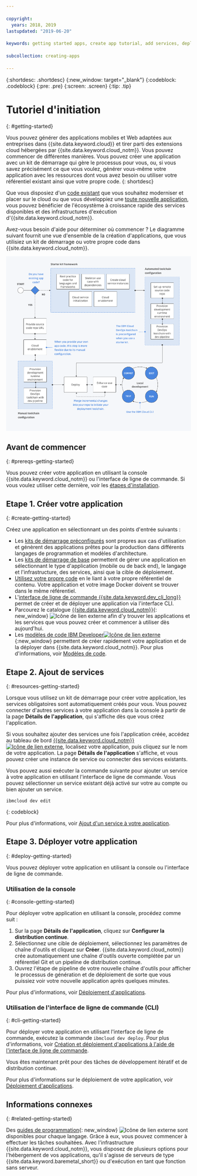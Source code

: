 ```yaml
---

copyright:
  years: 2018, 2019
lastupdated: "2019-06-20"

keywords: getting started apps, create app tutorial, add services, deploy apps, create app, app tutorial

subcollection: creating-apps

---
```


{:shortdesc: .shortdesc}
{:new_window: target="_blank"}
{:codeblock: .codeblock}
{:pre: .pre}
{:screen: .screen}
{:tip: .tip}

# Tutoriel d'initiation
{: #getting-started}

Vous pouvez générer des applications mobiles et Web adaptées aux entreprises dans {{site.data.keyword.cloud}} et tirer parti des extensions cloud hébergées par {{site.data.keyword.cloud_notm}}. Vous pouvez commencer de différentes manières. Vous pouvez créer une application avec un kit de démarrage qui gère le processus pour vous, ou, si vous savez précisément ce que vous voulez, générer vous-même votre application avec les ressources dont vous avez besoin ou utiliser votre référentiel existant ainsi que votre propre code.
{: shortdesc}

Que vous disposiez d'un [code existant](/docs/apps/tutorials?topic=creating-apps-tutorial-byoc) que vous souhaitez moderniser et placer sur le cloud ou que vous développiez une [toute nouvelle application](/docs/apps/tutorials?topic=creating-apps-tutorial-starterkit), vous pouvez bénéficier de l'écosystème à croissance rapide des services disponibles et des infrastructures d'exécution d'{{site.data.keyword.cloud_notm}}.

Avez-vous besoin d'aide pour déterminer où commencer ? Le diagramme suivant fournit une vue d'ensemble de la création d'applications, que vous utilisiez un kit de démarrage ou votre propre code dans {{site.data.keyword.cloud_notm}}.

![Présentation de l'expérience de développement](images/dev-journey.png "Présentation de la création d'applications dans {{site.data.keyword.cloud_notm}}")

## Avant de commencer
{: #prereqs-getting-started}

Vous pouvez créer votre application en utilisant la console {{site.data.keyword.cloud_notm}} ou l'interface de ligne de commande. Si vous voulez utiliser cette dernière, voir les [étapes d'installation](/docs/cli?topic=cloud-cli-getting-started).

## Etape 1. Créer votre application
{: #create-getting-started}

Créez une application en sélectionnant un des points d'entrée suivants :

* Les [kits de démarrage préconfigurés](/docs/apps/tutorials?topic=creating-apps-tutorial-starterkit) sont propres aux cas d'utilisation et génèrent des applications prêtes pour la production dans différents langages de programmation et modèles d'architecture.
* Les [kits de démarrage de base](/docs/apps/tutorials?topic=creating-apps-tutorial-scratch) permettent de gérer une application en sélectionnant le type d'application (mobile ou de back end), le langage et l'infrastructure, des services, ainsi que la cible de déploiement.
* [Utilisez votre propre code](/docs/apps/tutorials?topic=creating-apps-tutorial-byoc) en le liant à votre propre référentiel de contenu. Votre application et votre image Docker doivent se trouver dans le même référentiel.
* L'[interface de ligne de commande {{site.data.keyword.dev_cli_long}}](/docs/apps?topic=creating-apps-create-deploy-app-cli) permet de créer et de déployer une application via l'interface CLI. 
* Parcourez le catalogue [{{site.data.keyword.cloud_notm}}](https://{DomainName}/catalog){: new_window} ![Icône de lien externe](../icons/launch-glyph.svg "Icône de lien externe") afin d'y trouver les applications et les services que vous pouvez créer et commencer à utiliser dès aujourd'hui.
* Les [modèles de code IBM Developer![Icône de lien externe](../icons/launch-glyph.svg "Icône de lien externe")](https://developer.ibm.com/patterns/){:new_window} permettent de créer rapidement votre application et de la déployer dans {{site.data.keyword.cloud_notm}}. Pour plus d'informations, voir [Modèles de code](/docs/apps/tutorials?topic=creating-apps-tutorial-codepattern).

## Etape 2. Ajout de services
{: #resources-getting-started}

Lorsque vous utilisez un kit de démarrage pour créer votre application, les services obligatoires sont automatiquement créés pour vous. Vous pouvez connecter d'autres services à votre application dans la console à partir de la page **Détails de l'application**, qui s'affiche dès que vous créez l'application.

Si vous souhaitez ajouter des services une fois l'application créée, accédez au tableau de bord [{{site.data.keyword.cloud_notm}}![Icône de lien externe](../../icons/launch-glyph.svg "Icône de lien externe")](https://{DomainName}), localisez votre application, puis cliquez sur le nom de votre application. La page **Détails de l'application** s'affiche, et vous pouvez créer une instance de service ou connecter des services existants.

Vous pouvez aussi exécuter la commande suivante pour ajouter un service à votre application en utilisant l'interface de ligne de commande. Vous pouvez sélectionner un service existant déjà activé sur votre au compte ou bien ajouter un service.
```
ibmcloud dev edit
```
{: codeblock}

Pour plus d'informations, voir [Ajout d'un service à votre application](/docs/apps?topic=creating-apps-add-resource).

## Etape 3. Déployer votre application
{: #deploy-getting-started}

Vous pouvez déployer votre application en utilisant la console ou l'interface de ligne de commande.

### Utilisation de la console
{: #console-getting-started}

Pour déployer votre application en utilisant la console, procédez comme suit :

1. Sur la page **Détails de l'application**, cliquez sur **Configurer la distribution continue**.
2. Sélectionnez une cible de déploiement, sélectionnez les paramètres de chaîne d'outils et cliquez sur **Créer**. {{site.data.keyword.cloud_notm}} crée automatiquement une chaîne d'outils ouverte complétée par un référentiel Git et un pipeline de distribution continue.
3. Ouvrez l'étape de pipeline de votre nouvelle chaîne d'outils pour afficher le processus de génération et de déploiement de sorte que vous puissiez voir votre nouvelle application après quelques minutes.

Pour plus d'informations, voir [Déploiement d'applications](/docs/apps?topic=creating-apps-deploying-apps).

### Utilisation de l'interface de ligne de commande (CLI)
{: #cli-getting-started}

Pour déployer votre application en utilisant l'interface de ligne de commande, exécutez la commande `ibmcloud dev deploy`. Pour plus d'informations, voir [Création et déploiement d'applications à l'aide de l'interface de ligne de commande](/docs/apps?topic=creating-apps-create-deploy-app-cli).

Vous êtes maintenant prêt pour des tâches de développement itératif et de distribution continue.

Pour plus d'informations sur le déploiement de votre application, voir [Déploiement d'applications](/docs/apps?topic=creating-apps-deploying-apps).

## Informations connexes
{: #related-getting-started}

Des [guides de programmation](https://{DomainName}/docs/home/build){: new_window} ![Icône de lien externe](../icons/launch-glyph.svg "Icône de lien externe") sont disponibles pour chaque langage. Grâce à eux, vous pouvez commencer à effectuer les tâches souhaitées. Avec l'infrastructure {{site.data.keyword.cloud_notm}}, vous disposez de plusieurs options pour l'hébergement de vos applications, qu'il s'agisse de serveurs de type {{site.data.keyword.baremetal_short}} ou d'exécution en tant que fonction sans serveur.
